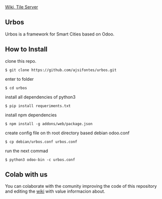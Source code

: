[Wiki, ](https://wiki.urbos.io)
[Tile Server](https://osm.urbos.io)

Urbos
----

Urbos is a framework for Smart Cities based on Odoo.


How to Install
-------------------------

clone this repo.
```
$ git clone https://github.com/ajsifontes/urbos.git
```
enter to folder
````
$ cd urbos
````
install all dependencies of python3
```
$ pip install requeriments.txt
```
install npm dependencies
````
$ npm install -g addons/web/package.json
````
create config file on th root directory based debian odoo.conf
```
$ cp debian/urbos.conf urbos.conf
```
run the next commad
````
$ python3 odoo-bin -c urbos.conf
````


Colab with us
-------------------------
You can colaborate with the comunity improving the code of this repository and editing the <a href="https://wiki.openti.cl">wiki</a> with value informacion about.
